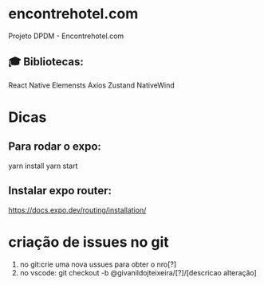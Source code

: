  
# encontrehotel.com
Projeto DPDM - Encontrehotel.com

## 🎓 Bibliotecas:
React Native Elemensts
Axios
Zustand
NativeWind 



# Dicas
## Para rodar o expo:
yarn install
yarn start

## Instalar expo router:
https://docs.expo.dev/routing/installation/


# criação de issues no git
1. no git:crie uma nova ussues para obter o nro[?]
2. no vscode: git checkout -b @givanildojteixeira/[?]/[descricao alteração]


